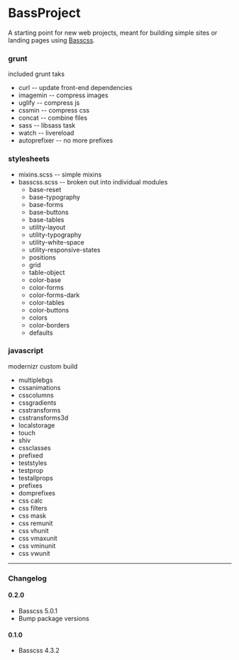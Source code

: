BassProject
===========

A starting point for new web projects, meant for building simple sites or landing pages using [Basscss](http://www.basscss.com/).

### grunt

included grunt taks

* curl -- update front-end dependencies
* imagemin -- compress images
* uglify -- compress js
* cssmin -- compress css
* concat -- combine files
* sass -- libsass task
* watch -- livereload
* autoprefixer -- no more prefixes

### stylesheets

* mixins.scss -- simple mixins
* basscss.scss -- broken out into individual modules
	* base-reset
	* base-typography
	* base-forms
	* base-buttons
	* base-tables
	* utility-layout
	* utility-typography
	* utility-white-space
	* utility-responsive-states
	* positions
	* grid
	* table-object
	* color-base
	* color-forms
	* color-forms-dark
	* color-tables
	* color-buttons
	* colors
	* color-borders
	* defaults

### javascript

modernizr custom build

* multiplebgs
* cssanimations
* csscolumns
* cssgradients
* csstransforms
* csstransforms3d
* localstorage
* touch
* shiv
* cssclasses
* prefixed
* teststyles
* testprop
* testallprops
* prefixes
* domprefixes
* css calc
* css filters
* css mask
* css remunit
* css vhunit
* css vmaxunit
* css vminunit
* css vwunit

___

### Changelog

#### 0.2.0
* Basscss 5.0.1
* Bump package versions

#### 0.1.0
* Basscss 4.3.2

